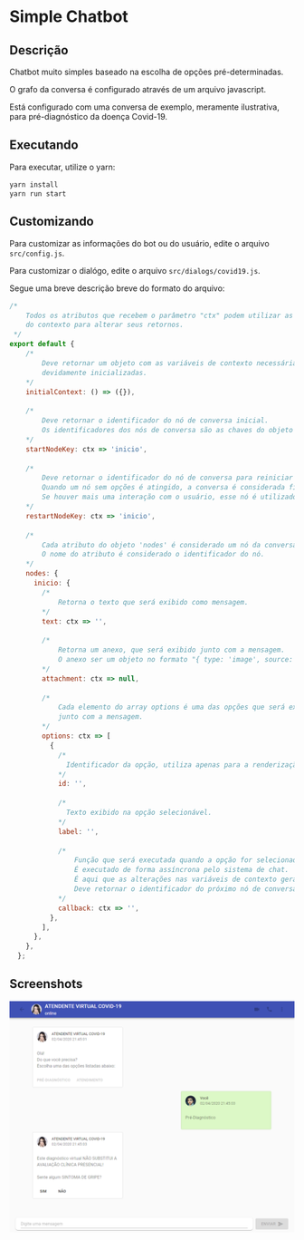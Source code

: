 # Simple Chatbot
## Descrição
Chatbot muito simples baseado na escolha de opções pré-determinadas.

O grafo da conversa é configurado através de um arquivo javascript.

Está configurado com uma conversa de exemplo, meramente ilustrativa, para pré-diagnóstico da doença Covid-19.
## Executando
Para executar, utilize o yarn:
```
yarn install
yarn run start
```
## Customizando
Para customizar as informações do bot ou do usuário, edite o arquivo `src/config.js`.

Para customizar o dialógo, edite o arquivo `src/dialogs/covid19.js`.

Segue uma breve descrição breve do formato do arquivo:
```js
/*
    Todos os atributos que recebem o parâmetro "ctx" podem utilizar as variáveis
    do contexto para alterar seus retornos.
 */
export default {
    /*
        Deve retornar um objeto com as variáveis de contexto necessárias para esta conversa,
        devidamente inicializadas.
    */
    initialContext: () => ({}),

    /*
        Deve retornar o identificador do nó de conversa inicial.
        Os identificadores dos nós de conversa são as chaves do objeto 'nodes'.
    */
    startNodeKey: ctx => 'inicio',

    /*
        Deve retornar o identificador do nó de conversa para reiniciar a conversa.
        Quando um nó sem opções é atingido, a conversa é considerada finalizada.
        Se houver mais uma interação com o usuário, esse nó é utilizado para reiniciar a conversa.
    */
    restartNodeKey: ctx => 'inicio',

    /*
        Cada atributo do objeto 'nodes' é considerado um nó da conversa.
        O nome do atributo é considerado o identificador do nó.
    */
    nodes: {
      inicio: {
        /*
            Retorna o texto que será exibido como mensagem.
        */
        text: ctx => '',
        
        /*
            Retorna um anexo, que será exibido junto com a mensagem.
            O anexo ser um objeto no formato "{ type: 'image', source: 'url da imagem' }".
        */
        attachment: ctx => null,
        
        /*
            Cada elemento do array options é uma das opções que será exibida para o usuário,
            junto com a mensagem.
        */
        options: ctx => [
          {
            /*
              Identificador da opção, utiliza apenas para a renderização do front-end.
            */
            id: '',
            
            /*
              Texto exibido na opção selecionável.
            */
            label: '', 
            
            /*
                Função que será executada quando a opção for selecionada.
                É executado de forma assíncrona pelo sistema de chat.
                É aqui que as alterações nas variáveis de contexto geralmente são feitas.
                Deve retornar o identificador do próximo nó de conversa a ser exibido.
            */
            callback: ctx => '',
          },
        ],
      },
    },
  };
```
## Screenshots
![GitHub Logo](/.github/web_01.png)

